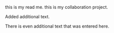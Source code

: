 this is my read me.
this is my collaboration project.


Added additional text.

There is even additional text that was entered here.
